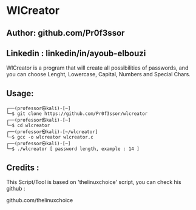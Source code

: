 

# WlCreator 
## Author: github.com/Pr0f3ssor
## Linkedin : linkedin/in/ayoub-elbouzi 

WlCreator is a program that will create all possibilities of passwords, and you can choose Lenght, Lowercase, Capital, Numbers and Special Chars.


## Usage:
```
┌──(professor㉿kali)-[~]
└─$ git clone https://github.com/Pr0f3ssor/wlcreator
┌──(professor㉿kali)-[~]
└─$ cd wlcreator
┌──(professor㉿kali)-[~/wlcreator]
└─$ gcc -o wlcreator wlcreator.c
┌──(professor㉿kali)-[~]
└─$ ./wlcreator [ password length, example : 14 ]
```

## Credits :
This Script/Tool is based on 'thelinuxchoice' script, you can check his github :

github.com/thelinuxchoice

